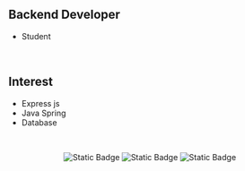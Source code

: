Backend Developer
---

- Student

<br>

Interest
---

- Express js
- Java Spring
- Database

<br>

<div align="center">
  
  ![Static Badge](https://img.shields.io/badge/Dev_blog-181717?logo=github&link=https%3A%2F%2Fryeinkim.github.io%2F)
  ![Static Badge](https://img.shields.io/badge/Instagram-E4405F?logo=Instagram&labelColor=white&link=https%3A%2F%2Fwww.instagram.com%2Fryeinkim_%2F)
  ![Static Badge](https://img.shields.io/badge/Email-EA4335?logo=Gmail&labelColor=white&link=mailto%3Adev.wayne00%40gmail.com)
  
</div>

<!--
**RyeinKim/RyeinKim** is a ✨ _special_ ✨ repository because its `README.md` (this file) appears on your GitHub profile.

Here are some ideas to get you started:

- 🔭 I’m currently working on ...
- 🌱 I’m currently learning ...
- 👯 I’m looking to collaborate on ...
- 🤔 I’m looking for help with ...
- 💬 Ask me about ...
- 📫 How to reach me: ...
- 😄 Pronouns: ...
- ⚡ Fun fact: ...
-->
